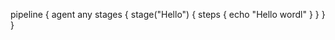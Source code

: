 pipeline {
            agent any
          stages {
            stage("Hello") {
                 steps {
                     echo "Hello wordl"
                     }
                  }
               } 
            }
